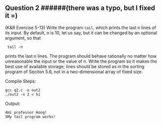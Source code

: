 ## Question 2 ######(there was a typo, but I fixed it =)
(K&R Exercise 5-13) Write the program <code>tail</code>, which prints the last n lines of its input. By default, n is 10, let us say, but it can be changed by an optional argument, so that

<code>    tail -n</code>

prints the last n lines. The program should behave rationally no matter how unreasonable the input or the value of n. Write the program so it makes the best use of available storage; lines should be stored as in the sorting program of Seciton 5.6, not in a two-dimensional array of fixed size.

Compile Steps: 

	gcc q2.c -o out2
	./out2 -n 2 < hi

Output:

	4Hi professor Hong!
	5My tail program works!

